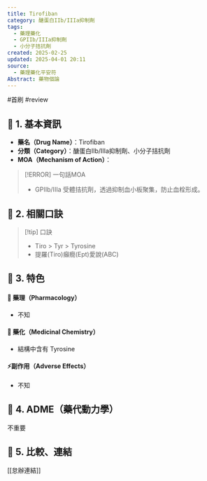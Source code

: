 ```yaml
---
title: Tirofiban
category: 醣蛋白IIb/IIIa抑制劑
tags:
  - 藥理藥化
  - GPIIb/IIIa抑制劑
  - 小分子拮抗劑
created: 2025-02-25
updated: 2025-04-01 20:11
source:
  - 藥理藥化平安符
Abstract: 藥物個論
---
```


#首刷 #review 
## 🔹 1. 基本資訊
- **藥名（Drug Name）**：Tirofiban
- **分類（Category）**：醣蛋白IIb/IIIa抑制劑、小分子拮抗劑
- **MOA（Mechanism of Action）**：
> [!ERROR] 一句話MOA
> - GPIIb/IIIa 受體拮抗劑，透過抑制血小板聚集，防止血栓形成。

## 🔹 2. 相關口訣
> [!tip] 口訣
> - Tiro > Tyr > Tyrosine
> - 提羅(Tiro)癲癇(Ept)愛說(ABC)

## 🔹 3. 特色
#### 🧪 藥理（Pharmacology）
- 不知


#### 🧬 藥化（Medicinal Chemistry）

- 結構中含有 Tyrosine

#### ⚡副作用（Adverse Effects）
- 不知


## 🔹 4. ADME（藥代動力學）
 不重要
## 🔹 5. 比較、連結

[[怠辦連結]]